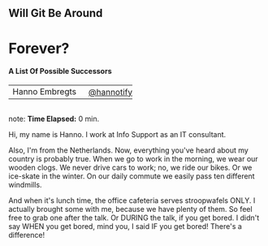 <h2>Will Git Be Around</h2>
<h1>Forever?</h1>
<h4>A List Of Possible Successors</h4>
<table>
    <tr>
        <td style="vertical-align: middle;">Hanno Embregts</td>
        <td style="text-align: right;"><img width="20%" data-src="img/icons/twitter-white.png" class="no-background"/></td>
        <td style="vertical-align: middle; padding: 0 0 0 0"><a href="https://www.twitter.com/hannotify">@hannotify</a></td>
    </tr>
</table>
<img data-src="img/logos/voxxed-days-athens.png" width="40%" class="no-background"/>
<br/>

note:
**Time Elapsed:** 0 min.

Hi, my name is Hanno. 
I work at Info Support as an IT consultant.

Also, I'm from the Netherlands.
Now, everything you've heard about my country is probably true.
When we go to work in the morning, we wear our wooden clogs.
We never drive cars to work; no, we ride our bikes.
Or we ice-skate in the winter.
On our daily commute we easily pass ten different windmills.

And when it's lunch time, the office cafeteria serves stroopwafels ONLY.
I actually brought some with me, because we have plenty of them.
So feel free to grab one after the talk.
Or DURING the talk, if you get bored.
I didn't say WHEN you get bored, mind you, I said IF you get bored!
There's a difference!